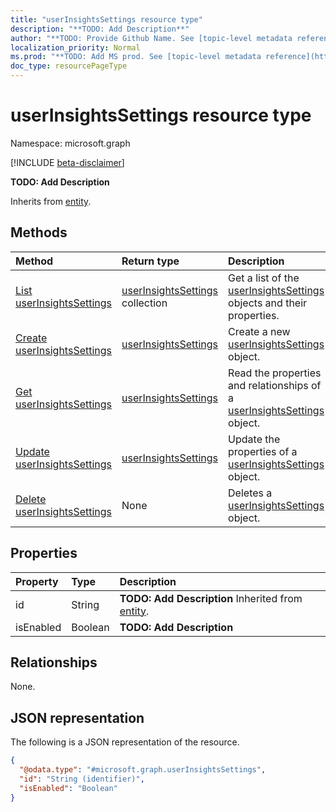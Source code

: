 ```yaml
---
title: "userInsightsSettings resource type"
description: "**TODO: Add Description**"
author: "**TODO: Provide Github Name. See [topic-level metadata reference](https://msgo.azurewebsites.net/add/document/guidelines/metadata.html#topic-level-metadata)**"
localization_priority: Normal
ms.prod: "**TODO: Add MS prod. See [topic-level metadata reference](https://msgo.azurewebsites.net/add/document/guidelines/metadata.html#topic-level-metadata)**"
doc_type: resourcePageType
---
```


# userInsightsSettings resource type

Namespace: microsoft.graph

[!INCLUDE [beta-disclaimer](../../includes/beta-disclaimer.md)]

**TODO: Add Description**


Inherits from [entity](../resources/entity.md).

## Methods
|Method|Return type|Description|
|:---|:---|:---|
|[List userInsightsSettings](../api/userinsightssettings-list.md)|[userInsightsSettings](../resources/userinsightssettings.md) collection|Get a list of the [userInsightsSettings](../resources/userinsightssettings.md) objects and their properties.|
|[Create userInsightsSettings](../api/userinsightssettings-create.md)|[userInsightsSettings](../resources/userinsightssettings.md)|Create a new [userInsightsSettings](../resources/userinsightssettings.md) object.|
|[Get userInsightsSettings](../api/userinsightssettings-get.md)|[userInsightsSettings](../resources/userinsightssettings.md)|Read the properties and relationships of a [userInsightsSettings](../resources/userinsightssettings.md) object.|
|[Update userInsightsSettings](../api/userinsightssettings-update.md)|[userInsightsSettings](../resources/userinsightssettings.md)|Update the properties of a [userInsightsSettings](../resources/userinsightssettings.md) object.|
|[Delete userInsightsSettings](../api/userinsightssettings-delete.md)|None|Deletes a [userInsightsSettings](../resources/userinsightssettings.md) object.|

## Properties
|Property|Type|Description|
|:---|:---|:---|
|id|String|**TODO: Add Description** Inherited from [entity](../resources/entity.md).|
|isEnabled|Boolean|**TODO: Add Description**|

## Relationships
None.

## JSON representation
The following is a JSON representation of the resource.
<!-- {
  "blockType": "resource",
  "keyProperty": "id",
  "@odata.type": "microsoft.graph.userInsightsSettings",
  "baseType": "microsoft.graph.entity",
  "openType": false
}
-->
``` json
{
  "@odata.type": "#microsoft.graph.userInsightsSettings",
  "id": "String (identifier)",
  "isEnabled": "Boolean"
}
```

